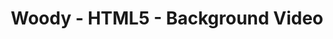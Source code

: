 ---
title: Woody - HTML5 - Background Video
builder: true
type: coming-soon

# Content section
sections:
  - headerSection
  - aboutSection
  - servicesSection
  - teamSection
  - contactSection
  - subscribeSection

# Background video
html5Video: 
  enable: true
  ### URL or relative path to MP4 video
  videoURL: "/video/big_buck_bunny_720p_1mb.mp4"
  mute: true
  loop: true
  ### Image used as fallback on mobile devices
  poster: /images/html5-poster.png

---